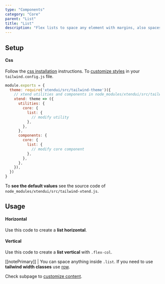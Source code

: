 ```yaml
---
type: "Components"
category: "Core"
parent: "List"
title: "List"
description: "Flex lists to space any element with margins, also spaces vertically."
---
```


## Setup

#### Css

Follow the [css installation](/introduction/getting-started/setup#css-installation) instructions. To [customize styles](/introduction/getting-started/setup#css-customization) in your `tailwind.config.js` file.

```jsx
module.exports = {
  theme: require('xtendui/src/tailwind-theme')({
    // xtend utilities and components in node_modules/xtendui/src/tailwind-xtend.js
    xtend: theme => ({
      utilities: {
        core: {
          list: {
            // modify utility
          },
        },
      },
      components: {
        core: {
          list: {
            // modify core component
          },
        },
      },
    }),
  })
}
```

To **see the default values** see the source code of `node_modules/xtendui/src/tailwind-xtend.js`.

## Usage

#### Horizontal

Use this code to create a **list horizontal**.

<demo>
  <demovanilla src="vanilla/components/core/list/usage">
  </demovanilla>
</demo>

#### Vertical

Use this code to create a **list vertical** with `.flex-col`.

<demo>
  <demovanilla src="vanilla/components/core/list/usage-vertical">
  </demovanilla>
</demo>

[[notePrimary]]
| You can space anything inside `.list`. If you need to use **tailwind width classes** use [row](/components/core/row).

Check subpage to [customize content](/components/core/list/content).

